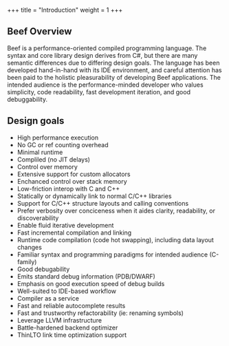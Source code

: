 +++
title = "Introduction"
weight = 1
+++

## Beef Overview

Beef is a performance-oriented compiled programming language. The syntax and core library design derives from C#, but there are many semantic differences due to differing design goals. The language has been developed hand-in-hand with its IDE environment, and careful attention has been paid to the holistic pleasurability of developing Beef applications. The intended audience is the performance-minded developer who values simplicity, code readability, fast development iteration, and good debuggability.

## Design goals
* High performance execution
 * No GC or ref counting overhead
 * Minimal runtime 
 * Compliled (no JIT delays)
* Control over memory
 * Extensive support for custom allocators
 * Enchanced control over stack memory
* Low-friction interop with C and C++
 * Statically or dynamically link to normal C/C++ libraries
 * Support for C/C++ structure layouts and calling conventions
* Prefer verbosity over conciceness when it aides clarity, readability, or discoverability
* Enable fluid iterative development
 * Fast incremental compilation and linking
 * Runtime code compilation (code hot swapping), including data layout changes
* Familiar syntax and programming paradigms for intended audience (C-family)
* Good debugability
 * Emits standard debug information (PDB/DWARF)
 * Emphasis on good execution speed of debug builds
* Well-suited to IDE-based workflow
 * Compiler as a service
 * Fast and reliable autocomplete results
 * Fast and trustworthy refactorability (ie: renaming symbols)
* Leverage LLVM infrastructure
 * Battle-hardened backend optimizer
 * ThinLTO link time optimization support 
